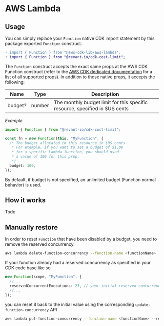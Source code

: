 # AWS Lambda

## Usage

You can simply replace your `Function` native CDK import statement by this package exported `Function` construct.

```diff
- import { Function } from "@aws-cdk-lib/aws-lambda";
+ import { Function } from "@revant-io/cdk-cost-limit";
```

The `Function` construct accepts the exact same props at the AWS CDK Function construct (refer to the [AWS CDK dedicated documentation](https://docs.aws.amazon.com/cdk/api/v2/docs/aws-cdk-lib.aws_lambda.Function.html) for a list of all supported props). In addition to those native props, it accepts the following:

| Name    | Type   | Description                                                                 |
| ------- | ------ | --------------------------------------------------------------------------- |
| budget? | number | The monthly budget limit for this specific resource, specified in $US cents |

_Example_

```typescript
import { Function } from "@revant-io/cdk-cost-limit";

const fn = new Function(this, "MyFunction", {
  /* The budget allocated to this resource in $US cents.
   * For exemple, if you want to set a budget of $1,00
   * for a specific Lambda function, you should used
   * a value of 100 for this prop.
   */
  budget: 100,
});
```

By default, if budget is not specified, an unlimited budget (Function normal behavior) is used.

## How it works

Todo

## Manually restore

In order to reset `Function` that have been disabled by a budget, you need to remove the reserved concurrency.

```sh
aws lambda delete-function-concurrency --function-name <functionName>
```

If your function already had a reserved concurrency as specified in your CDK code base like so

```typescript
new Function(scope, "MyFunction", {
  //...
  reservedConcurrentExecutions: 23, // your initial reserved concurrency
  //...
});
```

you can reset it back to the initial value using the corresponding `update-function-concurrency` API

```sh
aws lambda put-function-concurrency --function-name <functionName> --reserved-concurrent-executions <initialReservedConcurrencyValue>
```
